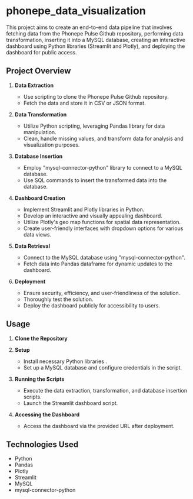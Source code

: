 # phonepe_data_visualization

This project aims to create an end-to-end data pipeline that involves fetching data from the Phonepe Pulse Github repository, performing data transformation, inserting it into a MySQL database, creating an interactive dashboard using Python libraries (Streamlit and Plotly), and deploying the dashboard for public access.

## Project Overview

1. **Data Extraction**
   - Use scripting to clone the Phonepe Pulse Github repository.
   - Fetch the data and store it in CSV or JSON format.

2. **Data Transformation**
   - Utilize Python scripting, leveraging Pandas library for data manipulation.
   - Clean, handle missing values, and transform data for analysis and visualization purposes.

3. **Database Insertion**
   - Employ "mysql-connector-python" library to connect to a MySQL database.
   - Use SQL commands to insert the transformed data into the database.

4. **Dashboard Creation**
   - Implement Streamlit and Plotly libraries in Python.
   - Develop an interactive and visually appealing dashboard.
   - Utilize Plotly's geo map functions for spatial data representation.
   - Create user-friendly interfaces with dropdown options for various data views.

5. **Data Retrieval**
   - Connect to the MySQL database using "mysql-connector-python".
   - Fetch data into Pandas dataframe for dynamic updates to the dashboard.

6. **Deployment**
   - Ensure security, efficiency, and user-friendliness of the solution.
   - Thoroughly test the solution.
   - Deploy the dashboard publicly for accessibility to users.

## Usage

1. **Clone the Repository**

2. **Setup**
   - Install necessary Python libraries .
   - Set up a MySQL database and configure credentials in the script.

3. **Running the Scripts**
   - Execute the data extraction, transformation, and database insertion scripts.
   - Launch the Streamlit dashboard script.

4. **Accessing the Dashboard**
   - Access the dashboard via the provided URL after deployment.

## Technologies Used

- Python
- Pandas
- Plotly
- Streamlit
- MySQL
- mysql-connector-python

